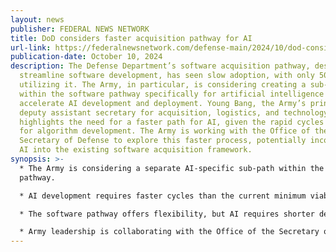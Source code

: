 ```yaml
---
layout: news
publisher: FEDERAL NEWS NETWORK
title: DoD considers faster acquisition pathway for AI
url-link: https://federalnewsnetwork.com/defense-main/2024/10/dod-considers-faster-acquisition-pathway-for-ai/
publication-date: October 10, 2024
description: The Defense Department’s software acquisition pathway, designed to
  streamline software development, has seen slow adoption, with only 50 programs
  utilizing it. The Army, in particular, is considering creating a sub-path
  within the software pathway specifically for artificial intelligence (AI) to
  accelerate AI development and deployment. Young Bang, the Army’s principal
  deputy assistant secretary for acquisition, logistics, and technology,
  highlights the need for a faster path for AI, given the rapid cycles required
  for algorithm development. The Army is working with the Office of the
  Secretary of Defense to explore this faster process, potentially incorporating
  AI into the existing software acquisition framework.
synopsis: >-
  * The Army is considering a separate AI-specific sub-path within the software
  pathway.

  * AI development requires faster cycles than the current minimum viable capability release (MVCR) timeline of one year.

  * The software pathway offers flexibility, but AI requires shorter development timelines for faster deployment.

  * Army leadership is collaborating with the Office of the Secretary of Defense to develop a more agile AI acquisition process.
---
```

